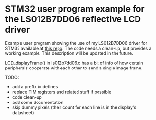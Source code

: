 # STM32 user program example for the LS012B7DD06 reflective LCD driver
Example user program showing the use of my LS012B7DD06 driver for STM32 available at [this repo](https://github.com/thewideone/ls012b7dd06_stm32).
The code needs a clean-up, but provides a working example. This description will be updated in the future.

LCD_displayFrame() in ls012b7dd06.c has a bit of info of how certain peripherals cooperate with each other to send a single image frame.

TODO:
- add a prefix to defines
- replace TIM registers and related stuff if possible
- code clean-up
- add some documentation
- skip dummy pixels (their count for each line is in the display's datasheet)
